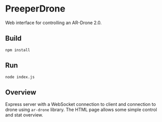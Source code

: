 PreeperDrone
============

Web interface for controlling an AR-Drone 2.0.

## Build ##
`npm install`

## Run ##
`node index.js`

## Overview ##
Express server with a WebSocket connection to client and connection
to drone using `ar-drone` library. The HTML page allows some simple control
and stat overview.
